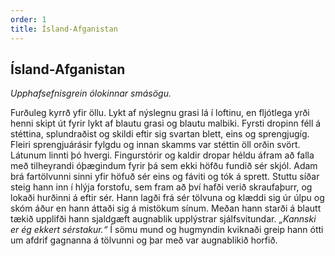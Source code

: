 ```yaml
---
order: 1
title: Ísland-Afganistan
---
```


## Ísland-Afganistan

*Upphafsefnisgrein ólokinnar smásögu.*

Furðuleg kyrrð yfir öllu. Lykt af nýslegnu grasi lá í loftinu, en fljótlega yrði henni skipt út fyrir lykt af blautu grasi og blautu malbiki. Fyrsti dropinn féll á stéttina, splundraðist og skildi eftir sig svartan blett, eins og sprengjugíg. Fleiri sprengjuárásir fylgdu og innan skamms var stéttin öll orðin svört. Látunum linnti þó hvergi. Fingurstórir og kaldir dropar héldu áfram að falla með tilheyrandi óþægindum fyrir þá sem ekki höfðu fundið sér skjól. Adam brá fartölvunni sinni yfir höfuð sér eins og fáviti og tók á sprett. Stuttu síðar steig hann inn í hlýja forstofu, sem fram að því hafði verið skraufaþurr, og lokaði hurðinni á eftir sér. Hann lagði frá sér tölvuna og klæddi sig úr úlpu og skóm áður en hann áttaði sig á mistökum sínum. Meðan hann starði á blautt tækið upplifði hann sjaldgæft augnablik upplýstrar sjálfsvitundar. *„Kannski er ég ekkert sérstakur.“* Í sömu mund og hugmyndin kviknaði greip hann ótti um afdrif gagnanna á tölvunni og þar með var augnablikið horfið.
